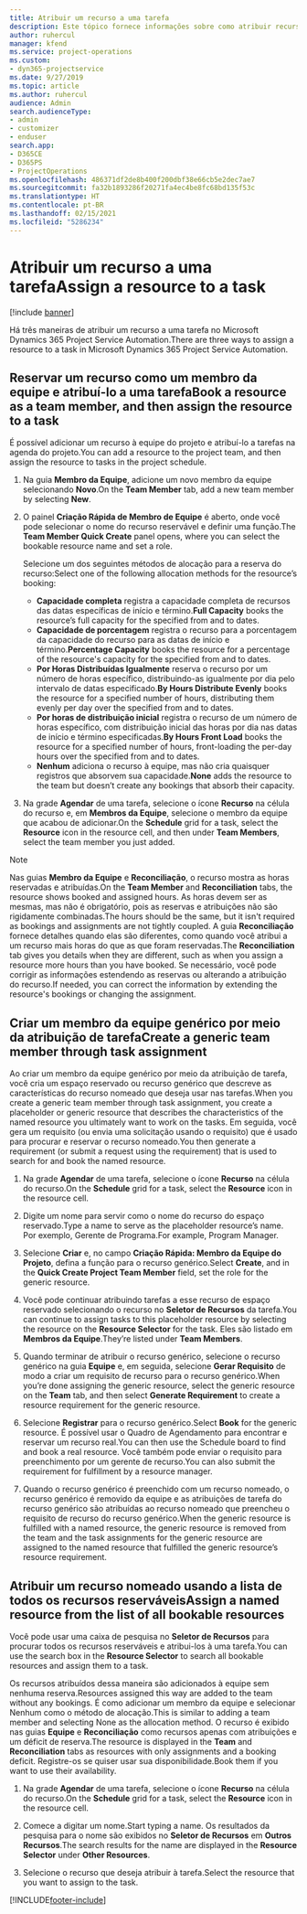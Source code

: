 ```yaml
---
title: Atribuir um recurso a uma tarefa
description: Este tópico fornece informações sobre como atribuir recursos a tarefas.
author: ruhercul
manager: kfend
ms.service: project-operations
ms.custom:
- dyn365-projectservice
ms.date: 9/27/2019
ms.topic: article
ms.author: ruhercul
audience: Admin
search.audienceType:
- admin
- customizer
- enduser
search.app:
- D365CE
- D365PS
- ProjectOperations
ms.openlocfilehash: 486371df2de8b400f200dbf38e66cb5e2dec7ae7
ms.sourcegitcommit: fa32b1893286f20271fa4ec4be8fc68bd135f53c
ms.translationtype: HT
ms.contentlocale: pt-BR
ms.lasthandoff: 02/15/2021
ms.locfileid: "5286234"
---
```

# <a name="assign-a-resource-to-a-task"></a><span data-ttu-id="e998f-103">Atribuir um recurso a uma tarefa</span><span class="sxs-lookup"><span data-stu-id="e998f-103">Assign a resource to a task</span></span>

[!include [banner](../includes/psa-now-project-operations.md)]

<span data-ttu-id="e998f-104">Há três maneiras de atribuir um recurso a uma tarefa no Microsoft Dynamics 365 Project Service Automation.</span><span class="sxs-lookup"><span data-stu-id="e998f-104">There are three ways to assign a resource to a task in Microsoft Dynamics 365 Project Service Automation.</span></span>

## <a name="book-a-resource-as-a-team-member-and-then-assign-the-resource-to-a-task"></a><span data-ttu-id="e998f-105">Reservar um recurso como um membro da equipe e atribuí-lo a uma tarefa</span><span class="sxs-lookup"><span data-stu-id="e998f-105">Book a resource as a team member, and then assign the resource to a task</span></span>

<span data-ttu-id="e998f-106">É possível adicionar um recurso à equipe do projeto e atribuí-lo a tarefas na agenda do projeto.</span><span class="sxs-lookup"><span data-stu-id="e998f-106">You can add a resource to the project team, and then assign the resource to tasks in the project schedule.</span></span>

1. <span data-ttu-id="e998f-107">Na guia **Membro da Equipe**, adicione um novo membro da equipe selecionando **Novo**.</span><span class="sxs-lookup"><span data-stu-id="e998f-107">On the **Team Member** tab, add a new team member by selecting **New**.</span></span> 

2. <span data-ttu-id="e998f-108">O painel **Criação Rápida de Membro de Equipe** é aberto, onde você pode selecionar o nome do recurso reservável e definir uma função.</span><span class="sxs-lookup"><span data-stu-id="e998f-108">The **Team Member Quick Create** panel opens, where you can select the bookable resource name and set a role.</span></span> 

    <span data-ttu-id="e998f-109">Selecione um dos seguintes métodos de alocação para a reserva do recurso:</span><span class="sxs-lookup"><span data-stu-id="e998f-109">Select one of the following allocation methods for the resource’s booking:</span></span>

    - <span data-ttu-id="e998f-110">**Capacidade completa** registra a capacidade completa de recursos das datas específicas de início e término.</span><span class="sxs-lookup"><span data-stu-id="e998f-110">**Full Capacity** books the resource’s full capacity for the specified from and to dates.</span></span>
    - <span data-ttu-id="e998f-111">**Capacidade de porcentagem** registra o recurso para a porcentagem da capacidade do recurso para as datas de início e término.</span><span class="sxs-lookup"><span data-stu-id="e998f-111">**Percentage Capacity** books the resource for a percentage of the resource's capacity for the specified from and to dates.</span></span>
    - <span data-ttu-id="e998f-112">**Por Horas Distribuídas Igualmente** reserva o recurso por um número de horas específico, distribuindo-as igualmente por dia pelo intervalo de datas especificado.</span><span class="sxs-lookup"><span data-stu-id="e998f-112">**By Hours Distribute Evenly** books the resource for a specified number of hours, distributing them evenly per day over the specified from and to dates.</span></span>
    - <span data-ttu-id="e998f-113">**Por horas de distribuição inicial** registra o recurso de um número de horas específico, com distribuição inicial das horas por dia nas datas de início e término especificadas.</span><span class="sxs-lookup"><span data-stu-id="e998f-113">**By Hours Front Load** books the resource for a specified number of hours, front-loading the per-day hours over the specified from and to dates.</span></span>
    - <span data-ttu-id="e998f-114">**Nenhum** adiciona o recurso à equipe, mas não cria quaisquer registros que absorvem sua capacidade.</span><span class="sxs-lookup"><span data-stu-id="e998f-114">**None** adds the resource to the team but doesn’t create any bookings that absorb their capacity.</span></span>

3. <span data-ttu-id="e998f-115">Na grade **Agendar** de uma tarefa, selecione o ícone **Recurso** na célula do recurso e, em **Membros da Equipe**, selecione o membro da equipe que acabou de adicionar.</span><span class="sxs-lookup"><span data-stu-id="e998f-115">On the **Schedule** grid for a task, select the **Resource** icon in the resource cell, and then under **Team Members**, select the team member you just added.</span></span> 

> [!NOTE]
> <span data-ttu-id="e998f-116">Nas guias **Membro da Equipe** e **Reconciliação**, o recurso mostra as horas reservadas e atribuídas.</span><span class="sxs-lookup"><span data-stu-id="e998f-116">On the **Team Member** and **Reconciliation** tabs, the resource shows booked and assigned hours.</span></span> <span data-ttu-id="e998f-117">As horas devem ser as mesmas, mas não é obrigatório, pois as reservas e atribuições não são rigidamente combinadas.</span><span class="sxs-lookup"><span data-stu-id="e998f-117">The hours should be the same, but it isn't required as bookings and assignments are not tightly coupled.</span></span> <span data-ttu-id="e998f-118">A guia **Reconciliação** fornece detalhes quando elas são diferentes, como quando você atribui a um recurso mais horas do que as que foram reservadas.</span><span class="sxs-lookup"><span data-stu-id="e998f-118">The **Reconciliation** tab gives you details when they are different, such as when you assign a resource more hours than you have booked.</span></span> <span data-ttu-id="e998f-119">Se necessário, você pode corrigir as informações estendendo as reservas ou alterando a atribuição do recurso.</span><span class="sxs-lookup"><span data-stu-id="e998f-119">If needed, you can correct the information by extending the resource's bookings or changing the assignment.</span></span>

## <a name="create-a-generic-team-member-through-task-assignment"></a><span data-ttu-id="e998f-120">Criar um membro da equipe genérico por meio da atribuição de tarefa</span><span class="sxs-lookup"><span data-stu-id="e998f-120">Create a generic team member through task assignment</span></span>

<span data-ttu-id="e998f-121">Ao criar um membro da equipe genérico por meio da atribuição de tarefa, você cria um espaço reservado ou recurso genérico que descreve as características do recurso nomeado que deseja usar nas tarefas.</span><span class="sxs-lookup"><span data-stu-id="e998f-121">When you create a generic team member through task assignment, you create a placeholder or generic resource that describes the characteristics of the named resource you ultimately want to work on the tasks.</span></span> <span data-ttu-id="e998f-122">Em seguida, você gera um requisito (ou envia uma solicitação usando o requisito) que é usado para procurar e reservar o recurso nomeado.</span><span class="sxs-lookup"><span data-stu-id="e998f-122">You then generate a requirement (or submit a request using the requirement) that is used to search for and book the named resource.</span></span>

1. <span data-ttu-id="e998f-123">Na grade **Agendar** de uma tarefa, selecione o ícone **Recurso** na célula do recurso.</span><span class="sxs-lookup"><span data-stu-id="e998f-123">On the **Schedule** grid for a task, select the **Resource** icon in the resource cell.</span></span>

2. <span data-ttu-id="e998f-124">Digite um nome para servir como o nome do recurso do espaço reservado.</span><span class="sxs-lookup"><span data-stu-id="e998f-124">Type a name to serve as the placeholder resource’s name.</span></span> <span data-ttu-id="e998f-125">Por exemplo, Gerente de Programa.</span><span class="sxs-lookup"><span data-stu-id="e998f-125">For example, Program Manager.</span></span>

3. <span data-ttu-id="e998f-126">Selecione **Criar** e, no campo **Criação Rápida: Membro da Equipe do Projeto**, defina a função para o recurso genérico.</span><span class="sxs-lookup"><span data-stu-id="e998f-126">Select **Create**, and in the **Quick Create Project Team Member** field, set the role for the generic resource.</span></span>

4. <span data-ttu-id="e998f-127">Você pode continuar atribuindo tarefas a esse recurso de espaço reservado selecionando o recurso no **Seletor de Recursos** da tarefa.</span><span class="sxs-lookup"><span data-stu-id="e998f-127">You can continue to assign tasks to this placeholder resource by selecting the resource on the **Resource Selector** for the task.</span></span> <span data-ttu-id="e998f-128">Eles são listado em **Membros da Equipe**.</span><span class="sxs-lookup"><span data-stu-id="e998f-128">They’re listed under **Team Members**.</span></span>

5. <span data-ttu-id="e998f-129">Quando terminar de atribuir o recurso genérico, selecione o recurso genérico na guia **Equipe** e, em seguida, selecione **Gerar Requisito** de modo a criar um requisito de recurso para o recurso genérico.</span><span class="sxs-lookup"><span data-stu-id="e998f-129">When you’re done assigning the generic resource, select the generic resource on the **Team** tab, and then select **Generate Requirement** to create a resource requirement for the generic resource.</span></span>

6. <span data-ttu-id="e998f-130">Selecione **Registrar** para o recurso genérico.</span><span class="sxs-lookup"><span data-stu-id="e998f-130">Select **Book** for the generic resource.</span></span> <span data-ttu-id="e998f-131">É possível usar o Quadro de Agendamento para encontrar e reservar um recurso real.</span><span class="sxs-lookup"><span data-stu-id="e998f-131">You can then use the Schedule board to find and book a real resource.</span></span> <span data-ttu-id="e998f-132">Você também pode enviar o requisito para preenchimento por um gerente de recurso.</span><span class="sxs-lookup"><span data-stu-id="e998f-132">You can also submit the requirement for fulfillment by a resource manager.</span></span>

7. <span data-ttu-id="e998f-133">Quando o recurso genérico é preenchido com um recurso nomeado, o recurso genérico é removido da equipe e as atribuições de tarefa do recurso genérico são atribuídas ao recurso nomeado que preencheu o requisito de recurso do recurso genérico.</span><span class="sxs-lookup"><span data-stu-id="e998f-133">When the generic resource is fulfilled with a named resource, the generic resource is removed from the team and the task assignments for the generic resource are assigned to the named resource that fulfilled the generic resource’s resource requirement.</span></span>

## <a name="assign-a-named-resource-from-the-list-of-all-bookable-resources"></a><span data-ttu-id="e998f-134">Atribuir um recurso nomeado usando a lista de todos os recursos reserváveis</span><span class="sxs-lookup"><span data-stu-id="e998f-134">Assign a named resource from the list of all bookable resources</span></span>

<span data-ttu-id="e998f-135">Você pode usar uma caixa de pesquisa no **Seletor de Recursos** para procurar todos os recursos reserváveis e atribui-los à uma tarefa.</span><span class="sxs-lookup"><span data-stu-id="e998f-135">You can use the search box in the **Resource Selector** to search all bookable resources and assign them to a task.</span></span>

<span data-ttu-id="e998f-136">Os recursos atribuídos dessa maneira são adicionados à equipe sem nenhuma reserva.</span><span class="sxs-lookup"><span data-stu-id="e998f-136">Resources assigned this way are added to the team without any bookings.</span></span> <span data-ttu-id="e998f-137">É como adicionar um membro da equipe e selecionar Nenhum como o método de alocação.</span><span class="sxs-lookup"><span data-stu-id="e998f-137">This is similar to adding a team member and selecting None as the allocation method.</span></span> <span data-ttu-id="e998f-138">O recurso é exibido nas guias **Equipe** e **Reconciliação** como recursos apenas com atribuições e um déficit de reserva.</span><span class="sxs-lookup"><span data-stu-id="e998f-138">The resource is displayed in the **Team** and **Reconciliation** tabs as resources with only assignments and a booking deficit.</span></span> <span data-ttu-id="e998f-139">Registre-os se quiser usar sua disponibilidade.</span><span class="sxs-lookup"><span data-stu-id="e998f-139">Book them if you want to use their availability.</span></span>

1. <span data-ttu-id="e998f-140">Na grade **Agendar** de uma tarefa, selecione o ícone **Recurso** na célula do recurso.</span><span class="sxs-lookup"><span data-stu-id="e998f-140">On the **Schedule** grid for a task, select the **Resource** icon in the resource cell.</span></span>

2. <span data-ttu-id="e998f-141">Comece a digitar um nome.</span><span class="sxs-lookup"><span data-stu-id="e998f-141">Start typing a name.</span></span> <span data-ttu-id="e998f-142">Os resultados da pesquisa para o nome são exibidos no **Seletor de Recursos** em **Outros Recursos**.</span><span class="sxs-lookup"><span data-stu-id="e998f-142">The search results for the name are displayed in the **Resource Selector** under **Other Resources**.</span></span>

3. <span data-ttu-id="e998f-143">Selecione o recurso que deseja atribuir à tarefa.</span><span class="sxs-lookup"><span data-stu-id="e998f-143">Select the resource that you want to assign to the task.</span></span>



[!INCLUDE[footer-include](../includes/footer-banner.md)]